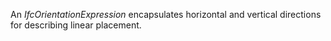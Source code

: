 An _IfcOrientationExpression_ encapsulates horizontal and vertical directions for describing linear placement.